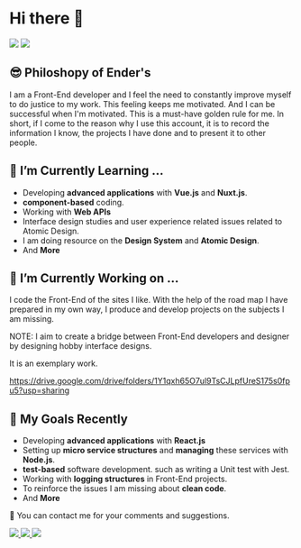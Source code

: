# Hi there 👋

<a><img src="https://github-readme-stats.vercel.app/api?username=enderimen&show_icons=true&theme=radical&include_all_commits=true"></a>
<a><img src="https://github-readme-stats.vercel.app/api/top-langs/?username=enderimen&layout=compact&theme=radical&hide=PHP&langs_count=7"></a>
## 😎 Philoshopy of Ender's
I am a Front-End developer and I feel the need to constantly improve myself to do justice to my work. 
This feeling keeps me motivated. And I can be successful when I'm motivated. This is a must-have golden rule for me. In short, 
if I come to the reason why I use this account, it is to record the information I know, the projects I have done and to present it to other people.

## 🌱  I’m Currently Learning ...
- Developing **advanced applications** with **Vue.js** and **Nuxt.js**.
- **component-based** coding.
- Working with **Web APIs**
- Interface design studies and user experience related issues related to Atomic Design.
- I am doing resource on the **Design System** and **Atomic Design**.
- And **More**

## 🔭  I’m Currently Working on ...
I code the Front-End of the sites I like. With the help of the road map I have prepared in my own way, I produce and develop projects on the subjects I am missing.

NOTE: I aim to create a bridge between Front-End developers and designer by designing hobby interface designs.

It is an exemplary work.

https://drive.google.com/drive/folders/1Y1qxh65O7ul9TsCJLpfUreS175s0fpu5?usp=sharing

## 🎯 My Goals Recently 
- Developing **advanced applications** with **React.js**
- Setting up **micro service structures** and **managing** these services with **Node.js**.
- **test-based** software development. such as writing a Unit test with Jest.
- Working with **logging structures** in Front-End projects.
- To reinforce the issues I am missing about **clean code**.
- And **More**

 💬  You can contact me for your comments and suggestions.

<a href="https://www.linkedin.com/in/enderimen/" target="_blank">
<img src="https://img.shields.io/badge/LinkedIn-0077B5?style=for-the-badge&logo=linkedin&logoColor=white"> 
</a>
<a href="https://twitter.com/enderimen" target="_blank">
<img src="https://img.shields.io/badge/Twitter-1DA1F2?style=for-the-badge&logo=twitter&logoColor=white"> 
</a>
<a href="https://dribbble.com/enderimen" target="_blank">
<img src="https://img.shields.io/badge/Dribbble-EA4C89?style=for-the-badge&logo=dribbble&logoColor=white"> 
</a>
